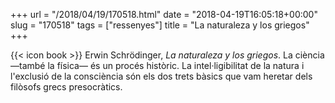 +++
url = "/2018/04/19/170518.html"
date = "2018-04-19T16:05:18+00:00"
slug = "170518"
tags = ["ressenyes"]
title = "La naturaleza y los griegos"
+++

{{< icon book >}} Erwin Schrödinger, *La naturaleza y los griegos*. La ciència —també la física— és un procés històric. La intel·ligibilitat de la natura i l'exclusió de la consciència són els dos trets bàsics que vam heretar dels filòsofs grecs presocràtics.

